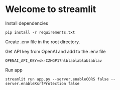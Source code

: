 # Welcome to streamlit


Install dependencies
```
pip install -r requirements.txt
```

Create .env file in the root directory. 

Get API key from OpenAI and add to the .env file
```
OPENAI_API_KEY=sk-CZHGP17hlblablablablablav
```

Run app
```
streamlit run app.py --server.enableCORS false --server.enableXsrfProtection false
```